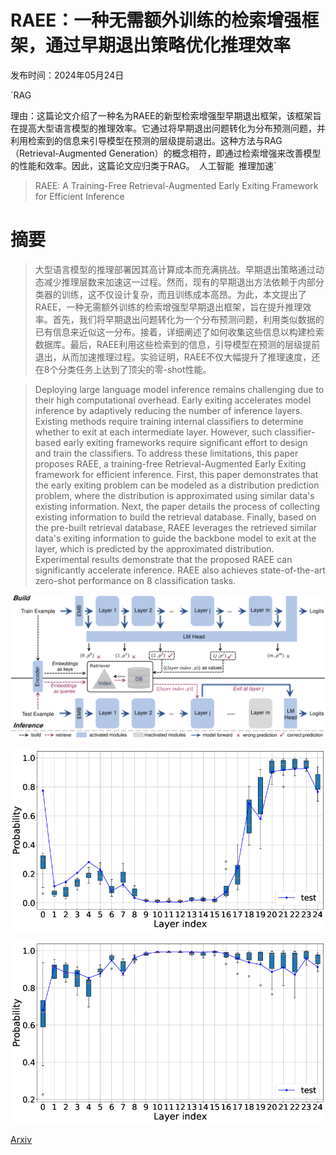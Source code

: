 # RAEE：一种无需额外训练的检索增强框架，通过早期退出策略优化推理效率

发布时间：2024年05月24日

`RAG

理由：这篇论文介绍了一种名为RAEE的新型检索增强型早期退出框架，该框架旨在提高大型语言模型的推理效率。它通过将早期退出问题转化为分布预测问题，并利用检索到的信息来引导模型在预测的层级提前退出。这种方法与RAG（Retrieval-Augmented Generation）的概念相符，即通过检索增强来改善模型的性能和效率。因此，这篇论文应归类于RAG。` `人工智能` `推理加速`

> RAEE: A Training-Free Retrieval-Augmented Early Exiting Framework for Efficient Inference

# 摘要

> 大型语言模型的推理部署因其高计算成本而充满挑战。早期退出策略通过动态减少推理层数来加速这一过程。然而，现有的早期退出方法依赖于内部分类器的训练，这不仅设计复杂，而且训练成本高昂。为此，本文提出了RAEE，一种无需额外训练的检索增强型早期退出框架，旨在提升推理效率。首先，我们将早期退出问题转化为一个分布预测问题，利用类似数据的已有信息来近似这一分布。接着，详细阐述了如何收集这些信息以构建检索数据库。最后，RAEE利用这些检索到的信息，引导模型在预测的层级提前退出，从而加速推理过程。实验证明，RAEE不仅大幅提升了推理速度，还在8个分类任务上达到了顶尖的零-shot性能。

> Deploying large language model inference remains challenging due to their high computational overhead. Early exiting accelerates model inference by adaptively reducing the number of inference layers. Existing methods require training internal classifiers to determine whether to exit at each intermediate layer. However, such classifier-based early exiting frameworks require significant effort to design and train the classifiers. To address these limitations, this paper proposes RAEE, a training-free Retrieval-Augmented Early Exiting framework for efficient inference. First, this paper demonstrates that the early exiting problem can be modeled as a distribution prediction problem, where the distribution is approximated using similar data's existing information. Next, the paper details the process of collecting existing information to build the retrieval database. Finally, based on the pre-built retrieval database, RAEE leverages the retrieved similar data's exiting information to guide the backbone model to exit at the layer, which is predicted by the approximated distribution. Experimental results demonstrate that the proposed RAEE can significantly accelerate inference. RAEE also achieves state-of-the-art zero-shot performance on 8 classification tasks.

![RAEE：一种无需额外训练的检索增强框架，通过早期退出策略优化推理效率](../../../paper_images/2405.15198/x1.png)

![RAEE：一种无需额外训练的检索增强框架，通过早期退出策略优化推理效率](../../../paper_images/2405.15198/x2.png)

![RAEE：一种无需额外训练的检索增强框架，通过早期退出策略优化推理效率](../../../paper_images/2405.15198/x3.png)

[Arxiv](https://arxiv.org/abs/2405.15198)